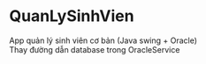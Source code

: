 # QuanLySinhVien
App quản lý sinh viên cơ bản (Java swing + Oracle)</br>
Thay đường dẫn database trong OracleService</br>
